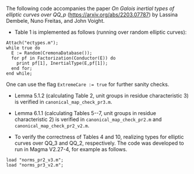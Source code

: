 The following code accompanies the paper _On Galois inertial types of elliptic curves over QQ_p_ (https://arxiv.org/abs/2203.07787) by Lassina Dembele, Nuno Freitas, and John Voight.  

* Table 1 is implemented as follows (running over random elliptic curves):

```
Attach("ectypes.m");
while true do
  E := Random(CremonaDatabase());
  for pf in Factorization(Conductor(E)) do
    print pf[1], InertialType(E,pf[1]);
  end for;
end while;
```

One can use the flag `ExtremeCare := true` for further sanity checks.

* Lemma 5.1.2 (calculating Table 2, unit groups in residue characteristic $3$) is verified in `canonical_map_check_pr3.m`.

* Lemma 6.1.1 (calculating Tables 5--7, unit groups in residue characteristic $2$) is verified in `canonical_map_check_pr2.m` and `canonical_map_check_pr2_v2.m`.  

* To verify the correctness of Tables 4 and 10, realizing types for elliptic curves over QQ_3 and QQ_2, respectively.  The code was developed to run in Magma V2.27-4, for example as follows.
```
load "norms_pr2_v3.m";
load "norms_pr3_v2.m";
```

